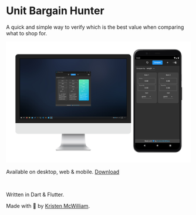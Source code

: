 # Unit Bargain Hunter

A quick and simple way to verify which is the best value when comparing what to
shop for.

![Showcase](https://raw.githubusercontent.com/Merrit/unit_bargain_hunter/main/assets/images/screenshots/screenshot-showcase-desktop-and-mobile.png)

Available on desktop, web & mobile. [Download](https://merritt.codes/bargain/)

<br>

Written in Dart & Flutter.

Made with 💙 by [Kristen McWilliam](https://merritt.codes).
